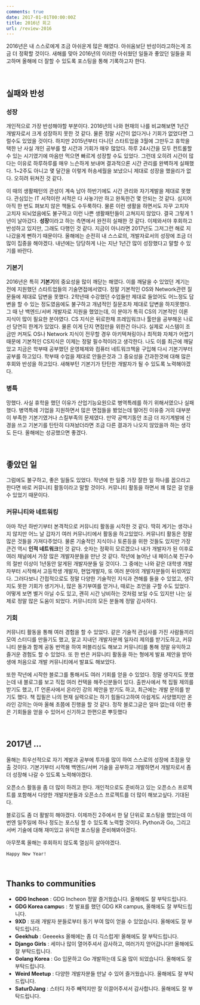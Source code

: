 ```yaml
---
comments: true
date: 2017-01-01T00:00:00Z
title: 2016년 회고
url: /review-2016
---
```


2016년은 내 스스로에게 조금 아쉬운게 많은 해였다. 아쉬움보단 반성이라고하는게 조금 더 정확할 것이다. 새해를 맞아 2016년의 이러한 아쉬웠던 일들과 좋았던 일들을 회고하며 올해에 더 잘할 수 있도록 포스팅을 통해 기록하고자 한다.

<br>

## 실패와 반성

### 성장

개인적으로 가장 반성해야할 부분이다. 2016년의 나와 현재의 나를 비교해보면 1년간 개발자로서 크게 성장하지 못한 것 같다. 물론 정말 시간이 없다거나 기회가 없었다면 그럴수도 있었을 것이다. 하지만 2015년부터 다니던 스타트업을 3월에 그만두고 휴학을 택한 난 사실 개인 공부를 할 시간과 기회가 매우 많았다. 하루 24시간을 모두 컨트롤할 수 있는 시기였기에 마음만 먹으면 빠르게 성장할 수도 있었다. 그런데 오히려 시간이 많다는 이유로 하루하루를 매우 느슨하게 보내며 결과적으론 시간 관리를 완벽하게 실패했다. 1~2주도 아니고 몇 달간을 이렇게 허송세월을 보냈으니 제대로 성장을 했을리가 없다. 오히려 뒤쳐진 것 같다. 

이 때의 생활패턴의 관성이 계속 남아 하반기에도 시간 관리와 자기계발을 제대로 못했다. 관심있는 IT 서적이란 서적은 다 사놓기만 하고 완독한건 몇 안되는 것 같다. 심지어 아직 한 번도 펴보지 않은 책들도 수두룩하다. 물론 이런 생활을 하면서도 자꾸 고치자 고치자 되뇌었음에도 불구하고 이런 나쁜 생활패턴들이 고쳐지지 않았다. 결국 그렇게 1년이 날아갔다. **성장**이라고 하는 측면에서 완전히 실패한 것 같다. 이제와서야 후회하고 반성하고 있지만, 그래도 다행인 것 같다. 지금이 아니라면 2017년도 그저그런 해로 지나갔을게 뻔하기 때문이다. 올해에는 순전히 내 스스로의, 개발자로서의 성장에 조금 더 많이 집중을 해야겠다. 내년에는 당당하게 나는 지난 1년간 많이 성장했다고 말할 수 있기를 바란다.  

### 기본기

2016년은 특히 **기본기**의 중요성을 많이 깨닫는 해였다. 이를 깨달을 수 있었던 계기는 전에 지원했던 스타트업들의 기술면접에서였다. 정말 기본적인 OS와 Network관련 질문들에 제대로 답변을 못했다. 2학년때 수강했던 수업들만 제대로 들었어도 어느정도 답변을 할 수 있는 정도였음에도 불구하고 개념적인 질문조차 제대로 답변을 하지못했다. 그 때 난 백엔드/서버 개발자로 지원을 했었는데, 이 분야가 특히 CS의 기본적인 이론 지식이 많이 필요한 분야였다. CS 지식은 뒤로한채 프레임워크나 툴만을 공부해온 나로선 당연히 한계가 있었다. 물론 이게 단지 면접만을 위한건 아니다. 실제로 시스템이 조금만 커져도 OS나 Network 지식이 전무할 경우 아키텍쳐링이나 최적화 자체가 어렵기 때문에 기본적인 CS지식은 이제는 정말 필수적이라고 생각한다. 나도 이를 최근에 깨달았고 지금은 학부때 공부했던 운영체제와 컴퓨터 네트워크책을 구입해 다시 기본기부터 공부를 하고있다. 학부때 수업을 제대로 안들은것과 그 중요성을 간과한것에 대해 많은 후회와 반성을 하고있다. 새해부턴 기본기가 탄탄한 개발자가 될 수 있도록 노력해야겠다.

### 병특

망했다. 사실 휴학을 했던 이유가 산업기능요원으로 병역특례를 하기 위해서였으나 실패했다. 병역특례 기업을 지원하면서 많은 면접들을 봤었는데 떨어진 이유중 거의 대부분이 부족한 기본기였거나 스킬부족의 문제였다. 만약 공백기동안 조금 더 자기계발에 신경을 쓰고 기본기를 탄탄히 다져놨더라면 조금 다른 결과가 나오지 않았을까 하는 생각도 든다. 올해에는 성공했으면 좋겠다.

<br>

## 좋았던 일

그럼에도 불구하고, 좋은 일들도 있었다. 작년에 한 일중 가장 잘한 일 하나를 꼽으라고 한다면 바로 커뮤니티 활동이라고 말할 것이다. 커뮤니티 활동을 하면서 꽤 많은 걸 얻을 수 있었기 때문이다.

### 커뮤니티와 네트워킹

아마 작년 하반기부터 본격적으로 커뮤니티 활동을 시작한 것 같다. 딱히 계기는 생각나지 않지만 어느 날 갑자기 여러 커뮤니티에서 활동을 하고있었다. 커뮤니티 활동은 정말 많은 것들을 가져다주었다. 물론 기술적인 지식이나 토론등을 위한 것들도 있지만 가장 큰건 역시 **인적 네트워크**인 것 같다. 숫자는 정확히 모르겠으나 내가 개발자가 된 이후로 여러 채널에서 가장 많은 개발자분들을 만난 것 같다. 작년에 늘어난 내 페이스북 친구수의 절반 이상이 1년동안 알게된 개발자분들 일 것이다. 그 중에는 나와 같은 대학생 개발자부터 시작해서 고등학생 개발자, 현업개발자, 또 여러 분야의 개발자분들이 뒤섞여있다. 그러다보니 간접적으로도 정말 다양한 기술적인 지식과 견해를 들을 수 있었고, 생각지도 못한 기회가 생기거나, 많은 동기부여를 얻거나, 때로는 조언을 구할 수도 있었다. 어떻게 보면 별거 아닐 수도 있고, 괜히 시간 낭비하는 것처럼 보일 수도 있지만 나는 실제로 정말 많은 도움이 되었다. 커뮤니티의 모든 분들께 정말 감사하다.

### 기회

커뮤니티 활동을 통해 여러 경험을 할 수 있었다. 같은 기술적 관심사를 가진 사람들끼리 모여 스터디를 만들기도 했고, 알고 지내던 개발자분께 일자리 제의를 받기도하고, 커뮤니티 분들과 함께 공동 번역을 하여 퍼블리싱도 해보고 커뮤니티를 통해 정말 유익하고 즐거운 경험도 할 수 있었다. 또 한 번은 커뮤니티 활동을 하는 형에게 발표 제안을 받아 생애 처음으로 개발 커뮤니티에서 발표도 해보았다.

또한 작년에 시작한 블로그를 통해서도 여러 기회를 얻을 수 있었다. 정말 생각지도 못했는데 내 블로그를 보고 직접 여러 컨택을 해주신분들이 있다. 출판사에서 책 집필 제의를 받기도 했고, IT 언론사에서 온라인 강의 제안을 받기도 하고, 최근에는 개발 문의를 받기도 했다. 책 집필은 나의 현재 실력으로는 하기 힘들다고하여 아쉽게도 사양했지만 온라인 강의는 아마 올해 초쯤에 진행을 할 것 같다. 정작 블로그글은 얼마 없는데 이런 좋은 기회들을 얻을 수 있어서 신기하고 한편으론 뿌듯했다

<br>

## 2017년 ...

올해는 최우선적으로 자기 계발과 공부에 투자를 많이 하여 스스로의 성장에 초점을 맞출 것이다. 기본기부터 시작해 백엔드/서버 기술을 공부하고 개발하면서 개발자로서 좀 더 성장해 나갈 수 있도록 노력해야겠다.

오픈소스 활동을 좀 더 많이 하려고 한다. 개인적으로도 준비하고 있는 오픈소스 프로젝트를 포함해서 다양한 개발자분들과 오픈소스 프로젝트를 더 많이 해보고싶다. 기대된다.

블로깅도 좀 더 활발히 해야겠다. 이제까진 2주에서 한 달 단위로 포스팅을 했었는데 이번엔 일주일에 하나 정도는 포스팅 할 수 있도록 노력할 것이다. Python과 Go, 그리고 서버 기술에 대해 재미있고 유익한 포스팅을 준비해봐야겠다.

아무쪼록 올해는 후회하지 않도록 열심히 살아야겠다.

`Happy New Year!`

<br>

## Thanks to communities

- **GDG Incheon** : GDG Incheon 정말 즐거웠습니다. 올해에도 잘 부탁드립니다.
- **GDG Korea campu**s : 첫 발표를 했던 GDG KR campus, 올해에도 잘 부탁드립니다.
- **9XD** : 또래 개발자 분들로부터 동기 부여 많이 얻을 수 있었습니다. 올해에도 잘 부탁드립니다.
- **Geekhub** : Geeeeks 올해에는 좀 더 긱스럽게! 올해에도 잘 부탁드립니다.
- **Django Girls** : 세미나 많이 열어주셔서 감사하고, 여러가지 얻어갑니다!! 올해에도 잘 부탁드립니다.
- **Golang Korea** : Go 입문하고 Go 개발하는데 도움 많이 되었습니다. 올해에도 잘 부탁드립니다.
- **Weird Meetup** : 다양한 개발자분들 만날 수 있어 즐거웠습니다. 올해에도 잘 부탁드립니다.
- **SaturDJang** : 스터디 자주 빼먹지만 잘 이끌어주셔서 감사합니다. 올해에도 잘 부탁드립니다.


